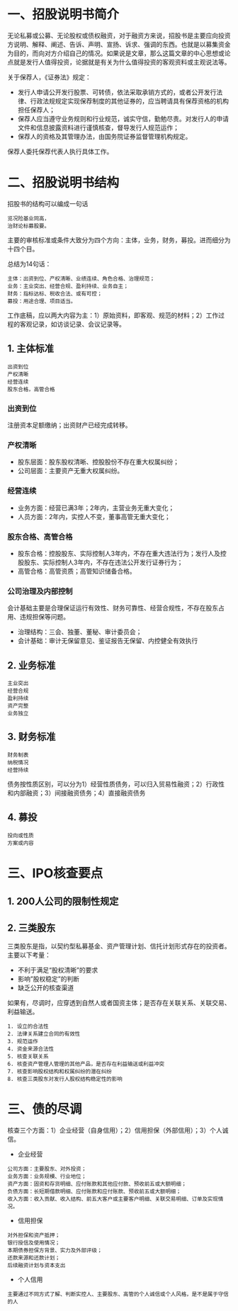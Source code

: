 # 一、招股说明书简介

无论私募或公募、无论股权或债权融资，对于融资方来说，招股书是主要应向投资方说明、解释、阐述、告诉、声明、宣扬、诉求、强调的东西。也就是以募集资金为目的，而向对方介绍自己的情况。如果说是文章，那么这篇文章的中心思想或论点就是发行人值得投资，论据就是有关为什么值得投资的客观资料或主观说法等。  

关于保荐人，《证券法》规定：

- 发行人申请公开发行股票、可转债，依法采取承销方式的，或者公开发行法律、行政法规规定实现保荐制度的其他证券的，应当聘请具有保荐资格的机构担任保荐人；
- 保荐人应当遵守业务规则和行业规范，诚实守信，勤勉尽责。对发行人的申请文件和信息披露资料进行谨慎核查，督导发行人规范运作；
- 保荐人的资格及其管理办法，由国务院证券监督管理机构规定。

保荐人委托保荐代表人执行具体工作。




# 二、招股说明书结构

招股书的结构可以编成一句话

```
览况险基业同高，
治财论标募股要。
```

主要的审核标准或条件大致分为四个方向：主体，业务，财务，募投。进而细分为十四个目。  

总结为14句话：
```
主体：出资到位、产权清晰、业绩连续、角色合格、治理规范；
业务：主业突出、经营合规、盈利持续、业务自主；
财务：指标达标、税收合法、或有可控；
募投：用途合理、项目适当。
```

工作底稿，应以两大内容为主：1）原始资料，即客观、规范的材料；2）工作过程的客观记录，如访谈记录、会议记录等。

## 1. 主体标准

```
出资到位
产权清晰
经营连续
股东合格，高管合格
```

### 出资到位

注册资本足额缴纳；出资财产已经完成转移。

### 产权清晰

- 股东层面：股东股权清晰、控股股份不存在重大权属纠纷；  
- 公司层面：主要资产无重大权属纠纷。

### 经营连续
- 业务方面：经营已满3年；2年内，主营业务无重大变化；
- 人员方面：2年内，实控人不变，董事高管无重大变化；

### 股东合格、高管合格
- 股东合格：控股股东、实际控制人3年内，不存在重大违法行为；发行人及控股股东、实际控制人3年内，不存在违法公开发行证券行为；
- 高管合格：高管资质；高管知识储备合格。

### 公司治理及内部控制
会计基础主要是合理保证运行有效性、财务可靠性、经营合规性，不存在股东占用、违规担保等问题。
- 治理结构：三会、独董、董秘、审计委员会；
- 会计基础：审计无保留意见、鉴证报告无保留、内控健全有效执行

## 2. 业务标准

```
主业突出
经营合规
盈利持续
资产完整
业务独立
```

## 3. 财务标准

```
财务制表
纳税情况
经营持续
```
债务按性质区别，可以分为1）经营性质债务，可以归入贸易性融资；2）行政性和内部融资；3）间接融资债务；4）直接融资债务


## 4. 募投
```
投向或性质
方案或内容
```






# 三、IPO核查要点

## 1. 200人公司的限制性规定

## 2. 三类股东
三类股东是指，以契约型私募基金、资产管理计划、信托计划形式存在的投资者。 主要以下考量：

- 不利于满足“股权清晰”的要求
- 影响”股权稳定”的判断
- 缺乏公开的核查渠道

如果有，尽调时，应穿透到自然人或者国资主体；是否存在关联关系、关联交易、利益输送。
```
1. 设立的合法性
2. 法律关系建立合同的有效性
3. 规范运作
4. 资金来源合法性
5. 核查关联关系
6. 核查资产管理人管理的其他产品，是否存在利益输送或利益冲突
7. 核查影响股权结构和权属纠纷的潜在纠纷
8. 核查三类股东对发行人股权结构稳定性的影响
```


# 三、债的尽调

核查三个方面：1）企业经营（自身信用）；2）信用担保（外部信用）；3）个人诚信。

- 企业经营  
```
公司方面：主要股东、对外投资；
业务方面：业务规模、行业地位；
资产方面：固资和存货明细、应付账款和其他应付款、预收前五或大额明细；
负债方面：长短期借款明细、应付账款和应付账款、预收前五或大额明细；
收入方面：收入贡献、收入结构、前五大客户或主要客户明细、关联交易明细、订单及实现情况。
```

- 信用担保
```
对外担保和资产抵押；
银行授信及使用情况；
本期债券担保方背景、实力及外部评级；
还款来源和还款计划；
后续融资计划与资本支出
```

- 个人信用
```
主要通过不同方式了解、判断实控人、主要股东、高管的个人诚信或个人风格，是不是属于守信的人
```


